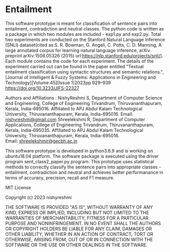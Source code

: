 # Entailment
This software prototype is meant for classification of sentence pairs into entailment, contradiction and neutral classes.
The python code is written as a package in which two modules are included - exp1.py and exp2.py. Total two experiments are conducted on the Stanford Natural Language Inference (SNLI) dataset(cited as:S. R. Bowman, G. Angeli, C. Potts, C. D. Manning, A large annotated corpus for learning natural language inference, arXiv preprint arXiv:1508.05326 (2015) url:https://nlp.stanford.edu/projects/snli/). Each module contains the code for each experiment. The details of the experiment carried out can be found in the paper entitled "Textual entailment classification using syntactic structures and semantic relations.", [Journal of Intelligent & Fuzzy Systems: Applications in Engineering and Technology][Volume 45][Issue 1]2023pp 929–939 https://doi.org/10.3233/JIFS-22327


Authors and Affiliations : NishyReshmi S, Department of Computer Science and Engineering, College of Engineering Trivandrum, Thiruvananthapuram, Kerala, India-695016. Affiliated to APJ Abdul Kalam Technological University, Thiruvananthapuram, Kerala, India-695016. Email: nishyreshmi@gmail.com
				Shreelekshmi R, Department of Computer Applications, College of Engineering Trivandrum, Thiruvananthapuram, Kerala, India-695035. 
				Affiliated to APJ Abdul Kalam Technological University, Thiruvananthapuram, Kerala, India-695016. 					
				Email: shreelekshmir@gecbh.ac.in

This software prototype is developed in python3.6.9 and is working on ubuntu18.04  platform. The software package is executed using the driver program sent_class2_paper.py program. This prototype uses  statistical methods to correctly classify the sentence pairs into appropriate classes - entailment, contradiction and neutral and achieves better performanance in terms of accuracy, precision, recall and F1 measure.   

MIT License

Copyright (c) 2023 nishyreshmi


THE SOFTWARE IS PROVIDED "AS IS", WITHOUT WARRANTY OF ANY KIND, EXPRESS OR
IMPLIED, INCLUDING BUT NOT LIMITED TO THE WARRANTIES OF MERCHANTABILITY,
FITNESS FOR A PARTICULAR PURPOSE AND NONINFRINGEMENT. IN NO EVENT SHALL THE
AUTHORS OR COPYRIGHT HOLDERS BE LIABLE FOR ANY CLAIM, DAMAGES OR OTHER
LIABILITY, WHETHER IN AN ACTION OF CONTRACT, TORT OR OTHERWISE, ARISING FROM,
OUT OF OR IN CONNECTION WITH THE SOFTWARE OR THE USE OR OTHER DEALINGS IN THE
SOFTWARE.
